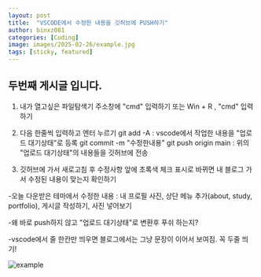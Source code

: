 ```yaml
---
layout: post 
title:  "VSCODE에서 수정한 내용을 깃허브에 PUSH하기" 
author: binxz081  
categories: [Coding]
image: images/2025-02-26/example.jpg
tags: [sticky, featured]
---
```


## 두번째 게시글 입니다.

1. 내가 열고싶은 파일탐색기 주소창에 "cmd" 입력하기
    또는 Win + R , "cmd" 입력하기

2. 다음 한줄씩 입력하고 엔터 누르기
    git add -A                      : vscode에서 작업한 내용을 "업로드 대기상태"로 등록
    git commit -m "수정한내용"
    git push origin main            : 위의 "업로드 대기상태"의 내용들을 깃허브에 전송

3. 깃허브에 가서 새로고침 후 수정사항 앞에 초록색 체크 표시로 바뀌면 
   내 블로그 가서 수정된 내용이 맞는지 확인하기


-오늘 다운받은 테마에서 수정한 내용 : 내 프로필 사진, 상단 메뉴 추가(about, study, portfolio), 게시글 작성하기, 사진 넣어보기

-왜 바로 push하지 않고 "업로드 대기상태"로 변환후 푸쉬 하는지?

-vscode에서 줄 한칸만 띄우면 블로그에서는 그냥 문장이 이어서 보여짐. 꼭 두줄 띄기!



![example](/images/2025-02-26/example.jpg)